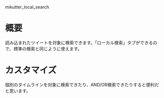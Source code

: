 mikutter_local_search

概要
==========
読み込まれたツイートを対象に検索できます。「ローカル検索」タブができるので、標準の検索と同じように使えます。

カスタマイズ
==========
個別のタイムラインを対象に検索できたり、AND/OR検索できたりすると便利だと思います。
